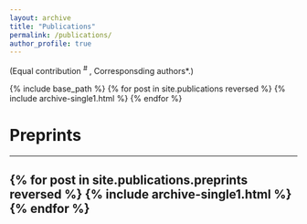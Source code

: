 ```yaml
---
layout: archive
title: "Publications"
permalink: /publications/
author_profile: true
---
```

(Equal contribution <sup> # </sup>, Corresponsding authors*.)

{% include base_path %}
{% for post in site.publications reversed %}
  {% include archive-single1.html %}
{% endfor %}


# Preprints

---
{% for post in site.publications.preprints reversed %}
  {% include archive-single1.html %}
{% endfor %}
---
